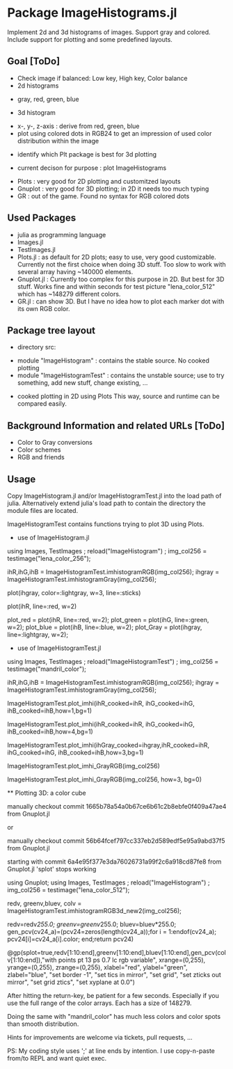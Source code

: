 # Package ImageHistograms.jl
Implement 2d and 3d histograms of images. Support gray and colored. Include support for plotting and some predefined layouts.

## Goal [ToDo]
* Check image if balanced: Low key, High key, Color balance
* 2d histograms
 + gray, red, green, blue
* 3d histogram
 + x-, y-, z-axis : derive from red, green, blue
 + plot using colored dots in RGB24 to get an impression of used color distribution within the image
* identify which Plt package is best for 3d plotting
 + current decison for purpose :  plot ImageHistograms
  - Plots : very good for 2D plotting and customitzed layouts
  - Gnuplot : very good for 3D plotting; in 2D it needs too much typing
  - GR : out of the game. Found no syntax for RGB colored dots

## Used Packages
* julia as programming language
* Images.jl
* TestImages.jl
* Plots.jl : as default for 2D plots; easy to use, very good customizable. Currently not the first choice when doing 3D stuff. Too slow to work with several array having ~140000 elements.
* Gnuplot.jl : Currently too complex for this purpose in 2D.  But best for 3D stuff. Works fine and within seconds for test picture "lena_color_512" which has ~148279 different colors.
* GR.jl : can show 3D. But I have no idea how to plot each marker dot with its own RGB color.

## Package tree layout
* directory src:
 + module "ImageHistogram" : contains the stable source. No cooked plotting
 + module "ImageHistogramTest" : contains the unstable source; use to try something, add new stuff, change existing, ...
  - cooked plotting in 2D using Plots
This way, source and runtime can be compared easily.

## Background Information and related URLs [ToDo]
* Color to Gray conversions
* Color schemes
* RGB and friends

## Usage
Copy ImageHistogram.jl and/or ImageHistogramTest.jl into the load path of julia.
Alternatively extend julia's load path to contain the directory the module files are located.

ImageHistogramTest contains functions trying to plot 3D using Plots.

* use of ImageHistogram.jl

using Images, TestImages ; reload("ImageHistogram") ; img_col256 = testimage("lena_color_256");

ihR,ihG,ihB = ImageHistogramTest.imhistogramRGB(img_col256);
ihgray = ImageHistogramTest.imhistogramGray(img_col256);

plot(ihgray, color=:lightgray, w=3, line=:sticks)

plot(ihR, line=:red, w=2)

plot_red = plot(ihR, line=:red, w=2); plot_green = plot(ihG, line=:green, w=2); plot_blue = plot(ihB, line=:blue, w=2); plot_Gray = plot(ihgray, line=:lightgray, w=2);


* use of ImageHistogramTest.jl

using Images, TestImages ; reload("ImageHistogramTest") ; img_col256 = testimage("mandril_color");

ihR,ihG,ihB = ImageHistogramTest.imhistogramRGB(img_col256);
ihgray = ImageHistogramTest.imhistogramGray(img_col256);

ImageHistogramTest.plot_imhi(ihR_cooked=ihR, ihG_cooked=ihG, ihB_cooked=ihB,how=1,bg=1)

ImageHistogramTest.plot_imhi(ihR_cooked=ihR, ihG_cooked=ihG, ihB_cooked=ihB,how=4,bg=1)

ImageHistogramTest.plot_imhi(ihGray_cooked=ihgray,ihR_cooked=ihR, ihG_cooked=ihG, ihB_cooked=ihB,how=3,bg=1)


ImageHistogramTest.plot_imhi_GrayRGB(img_col256)

ImageHistogramTest.plot_imhi_GrayRGB(img_col256, how=3, bg=0)

** Plotting 3D: a color cube

manually checkout commit  1665b78a54a0b67ce6b61c2b8ebfe0f409a47ae4 from Gnuplot.jl

  or

manually checkout commit  56b64fcef797cc337eb2d589edf5e95a9abd37f5 from Gnuplot.jl

starting with commit 6a4e95f377e3da76026731a99f2c6a918cd87fe8 from Gnuplot.jl 'splot' stops working

using Gnuplot;
using Images, TestImages ; reload("ImageHistogram") ; img_col256 = testimage("lena_color_512");

redv, greenv,bluev, colv = ImageHistogramTest.imhistogramRGB3d_new2(img_col256);

redv=redv*255.0; greenv=greenv*255.0; bluev=bluev*255.0;
gen_pcv(cv24_a)=(pcv24=zeros(length(cv24_a));for i = 1:endof(cv24_a); pcv24[i]=cv24_a[i].color; end;return pcv24)

@gp(splot=true,redv[1:10:end],greenv[1:10:end],bluev[1:10:end],gen_pcv(colv[1:10:end]),"with points pt 13 ps 0.7 lc rgb variable", xrange=(0,255), yrange=(0,255), zrange=(0,255), xlabel="red", ylabel="green", zlabel="blue", "set border -1", "set tics in mirror", "set grid", "set zticks out mirror", "set grid ztics", "set xyplane at 0.0")

After hitting the return-key, be patient for a few seconds. Especially if you use the full range of the color arrays. Each has a size of 148279.

Doing the same with "mandril_color" has much less colors and color spots than smooth distribution.

Hints for improvements are welcome via tickets, pull requests, ...

PS:
My coding style uses ';' at line ends by intention. I use copy-n-paste from/to REPL and want quiet exec.



